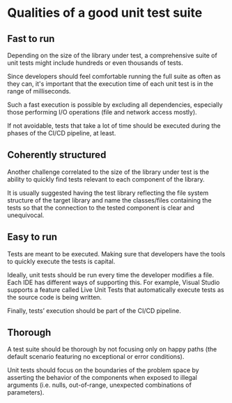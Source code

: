 # Qualities of a good unit test suite

## Fast to run

Depending on the size of the library under test, a comprehensive suite of unit tests might include hundreds or even thousands of tests.

Since developers should feel comfortable running the full suite as often as they can, it's important that the execution time of each unit test is in the range of milliseconds.

Such a fast execution is possible by excluding all dependencies, especially those performing I/O operations \(file and network access mostly\).

If not avoidable, tests that take a lot of time should be executed during the phases of the CI/CD pipeline, at least.

## Coherently structured

Another challenge correlated to the size of the library under test is the ability to quickly find tests relevant to each component of the library.

It is usually suggested having the test library reflecting the file system structure of the target library and name the classes/files containing the tests so that the connection to the tested component is clear and unequivocal.

## Easy to run

Tests are meant to be executed. Making sure that developers have the tools to quickly execute the tests is capital.

Ideally, unit tests should be run every time the developer modifies a file. Each IDE has different ways of supporting this. For example, Visual Studio supports a feature called Live Unit Tests that automatically execute tests as the source code is being written.

Finally, tests’ execution should be part of the CI/CD pipeline.

## Thorough

A test suite should be thorough by not focusing only on happy paths \(the default scenario featuring no exceptional or error conditions\).

Unit tests should focus on the boundaries of the problem space by asserting the behavior of the components when exposed to illegal arguments \(i.e. nulls, out-of-range, unexpected combinations of parameters\).


